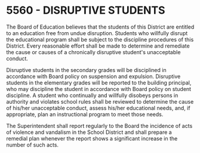 5560 - DISRUPTIVE STUDENTS
==========================

The Board of Education believes that the students of this District are
entitled to an education free from undue disruption. Students who
willfully disrupt the educational program shall be subject to the
discipline procedures of this District. Every reasonable effort shall be
made to determine and remediate the cause or causes of a chronically
disruptive student's unacceptable conduct.

Disruptive students in the secondary grades will be disciplined in
accordance with Board policy on suspension and expulsion. Disruptive
students in the elementary grades will be reported to the building
principal, who may discipline the student in accordance with Board
policy on student discipline. A student who continually and willfully
disobeys persons in authority and violates school rules shall be
reviewed to determine the cause of his/her unacceptable conduct, assess
his/her educational needs, and, if appropriate, plan an instructional
program to meet those needs.

The Superintendent shall report regularly to the Board the incidence of
acts of violence and vandalism in the School District and shall prepare
a remedial plan whenever the report shows a significant increase in the
number of such acts.
